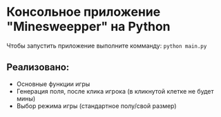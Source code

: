 # Консольное приложение "Minesweepper" на Python

Чтобы запустить приложение выполните комманду:
`python main.py`


## Реализовано:
* Основные функции игры
* Генерация поля, после клика игрока (в кликнутой клетке не будет мины)
* Выбор режима игры (стандартное полу/свой размер)

